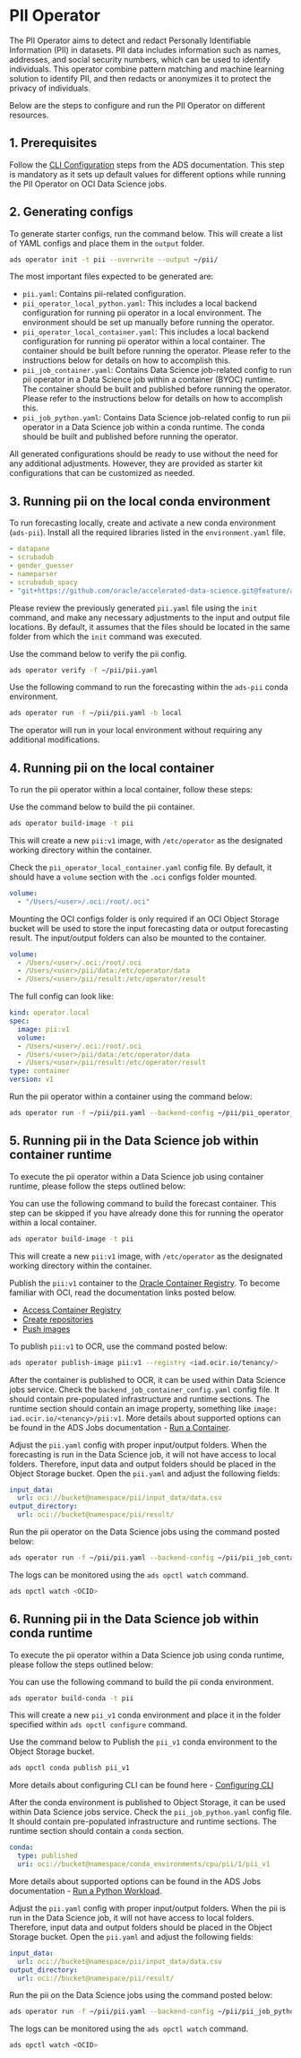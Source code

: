 # PII Operator


The PII Operator aims to detect and redact Personally Identifiable Information (PII) in datasets. PII data includes information such as names, addresses, and social security numbers, which can be used to identify individuals. This operator combine pattern matching and machine learning solution to identify PII, and then redacts or anonymizes it to protect the privacy of individuals.

Below are the steps to configure and run the PII Operator on different resources.

## 1. Prerequisites

Follow the [CLI Configuration](https://accelerated-data-science.readthedocs.io/en/latest/user_guide/cli/opctl/configure.html) steps from the ADS documentation. This step is mandatory as it sets up default values for different options while running the PII Operator on OCI Data Science jobs.

## 2. Generating configs

To generate starter configs, run the command below. This will create a list of YAML configs and place them in the `output` folder.

```bash
ads operator init -t pii --overwrite --output ~/pii/
```

The most important files expected to be generated are:

- `pii.yaml`: Contains pii-related configuration.
- `pii_operator_local_python.yaml`: This includes a local backend configuration for running pii operator in a local environment. The environment should be set up manually before running the operator.
- `pii_operator_local_container.yaml`: This includes a local backend configuration for running pii operator within a local container. The container should be built before running the operator. Please refer to the instructions below for details on how to accomplish this.
- `pii_job_container.yaml`: Contains Data Science job-related config to run pii operator in a Data Science job within a container (BYOC) runtime. The container should be built and published before running the operator. Please refer to the instructions below for details on how to accomplish this.
- `pii_job_python.yaml`: Contains Data Science job-related config to run pii operator in a Data Science job within a conda runtime. The conda should be built and published before running the operator.

All generated configurations should be ready to use without the need for any additional adjustments. However, they are provided as starter kit configurations that can be customized as needed.

## 3. Running pii on the local conda environment

To run forecasting locally, create and activate a new conda environment (`ads-pii`). Install all the required libraries listed in the `environment.yaml` file.

```yaml
- datapane
- scrubadub
- gender_guesser
- nameparser
- scrubadub_spacy
- "git+https://github.com/oracle/accelerated-data-science.git@feature/ads_pii_operator#egg=oracle-ads"
```

Please review the previously generated `pii.yaml` file using the `init` command, and make any necessary adjustments to the input and output file locations. By default, it assumes that the files should be located in the same folder from which the `init` command was executed.

Use the command below to verify the pii config.

```bash
ads operator verify -f ~/pii/pii.yaml
```

Use the following command to run the forecasting within the `ads-pii` conda environment.

```bash
ads operator run -f ~/pii/pii.yaml -b local
```

The operator will run in your local environment without requiring any additional modifications.

## 4. Running pii on the local container

To run the pii operator within a local container, follow these steps:

Use the command below to build the pii container.

```bash
ads operator build-image -t pii
```

This will create a new `pii:v1` image, with `/etc/operator` as the designated working directory within the container.


Check the `pii_operator_local_container.yaml` config file. By default, it should have a `volume` section with the `.oci` configs folder mounted.

```yaml
volume:
  - "/Users/<user>/.oci:/root/.oci"
```

Mounting the OCI configs folder is only required if an OCI Object Storage bucket will be used to store the input forecasting data or output forecasting result. The input/output folders can also be mounted to the container.

```yaml
volume:
  - /Users/<user>/.oci:/root/.oci
  - /Users/<user>/pii/data:/etc/operator/data
  - /Users/<user>/pii/result:/etc/operator/result
```

The full config can look like:
```yaml
kind: operator.local
spec:
  image: pii:v1
  volume:
  - /Users/<user>/.oci:/root/.oci
  - /Users/<user>/pii/data:/etc/operator/data
  - /Users/<user>/pii/result:/etc/operator/result
type: container
version: v1
```

Run the pii operator within a container using the command below:

```bash
ads operator run -f ~/pii/pii.yaml --backend-config ~/pii/pii_operator_local_container.yaml
```

## 5. Running pii in the Data Science job within container runtime

To execute the pii operator within a Data Science job using container runtime, please follow the steps outlined below:

You can use the following command to build the forecast container. This step can be skipped if you have already done this for running the operator within a local container.

```bash
ads operator build-image -t pii
```

This will create a new `pii:v1` image, with `/etc/operator` as the designated working directory within the container.

Publish the `pii:v1` container to the [Oracle Container Registry](https://docs.public.oneportal.content.oci.oraclecloud.com/en-us/iaas/Content/Registry/home.htm). To become familiar with OCI, read the documentation links posted below.

- [Access Container Registry](https://docs.public.oneportal.content.oci.oraclecloud.com/en-us/iaas/Content/Registry/Concepts/registryoverview.htm#access)
- [Create repositories](https://docs.public.oneportal.content.oci.oraclecloud.com/en-us/iaas/Content/Registry/Tasks/registrycreatingarepository.htm#top)
- [Push images](https://docs.public.oneportal.content.oci.oraclecloud.com/en-us/iaas/Content/Registry/Tasks/registrypushingimagesusingthedockercli.htm#Pushing_Images_Using_the_Docker_CLI)

To publish `pii:v1` to OCR, use the command posted below:

```bash
ads operator publish-image pii:v1 --registry <iad.ocir.io/tenancy/>
```

After the container is published to OCR, it can be used within Data Science jobs service. Check the `backend_job_container_config.yaml` config file. It should contain pre-populated infrastructure and runtime sections. The runtime section should contain an image property, something like `image: iad.ocir.io/<tenancy>/pii:v1`. More details about supported options can be found in the ADS Jobs documentation - [Run a Container](https://accelerated-data-science.readthedocs.io/en/latest/user_guide/jobs/run_container.html).

Adjust the `pii.yaml` config with proper input/output folders. When the forecasting is run in the Data Science job, it will not have access to local folders. Therefore, input data and output folders should be placed in the Object Storage bucket. Open the `pii.yaml` and adjust the following fields:

```yaml
input_data:
  url: oci://bucket@namespace/pii/input_data/data.csv
output_directory:
  url: oci://bucket@namespace/pii/result/
```

Run the pii operator on the Data Science jobs using the command posted below:

```bash
ads operator run -f ~/pii/pii.yaml --backend-config ~/pii/pii_job_container.yaml
```

The logs can be monitored using the `ads opctl watch` command.

```bash
ads opctl watch <OCID>
```


## 6. Running pii in the Data Science job within conda runtime

To execute the pii operator within a Data Science job using conda runtime, please follow the steps outlined below:

You can use the following command to build the pii conda environment.

```bash
ads operator build-conda -t pii
```

This will create a new `pii_v1` conda environment and place it in the folder specified within `ads opctl configure` command.

Use the command below to Publish the `pii_v1` conda environment to the Object Storage bucket.

```bash
ads opctl conda publish pii_v1
```
More details about configuring CLI can be found here - [Configuring CLI](https://accelerated-data-science.readthedocs.io/en/latest/user_guide/cli/opctl/configure.html)


After the conda environment is published to Object Storage, it can be used within Data Science jobs service. Check the `pii_job_python.yaml` config file. It should contain pre-populated infrastructure and runtime sections. The runtime section should contain a `conda` section.

```yaml
conda:
  type: published
  uri: oci://bucket@namespace/conda_environments/cpu/pii/1/pii_v1
```

More details about supported options can be found in the ADS Jobs documentation - [Run a Python Workload](https://accelerated-data-science.readthedocs.io/en/latest/user_guide/jobs/run_python.html).

Adjust the `pii.yaml` config with proper input/output folders. When the pii is run in the Data Science job, it will not have access to local folders. Therefore, input data and output folders should be placed in the Object Storage bucket. Open the `pii.yaml` and adjust the following fields:

```yaml
input_data:
  url: oci://bucket@namespace/pii/input_data/data.csv
output_directory:
  url: oci://bucket@namespace/pii/result/
```

Run the pii on the Data Science jobs using the command posted below:

```bash
ads operator run -f ~/pii/pii.yaml --backend-config ~/pii/pii_job_python.yaml
```

The logs can be monitored using the `ads opctl watch` command.

```bash
ads opctl watch <OCID>
```
